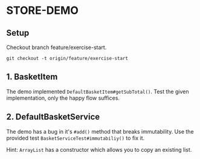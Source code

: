 # STORE-DEMO

## Setup

Checkout branch feature/exercise-start.

```
git checkout -t origin/feature/exercise-start
```

## 1. BasketItem

The demo implemented `DefaultBasketItem#getSubTotal()`. Test the given implementation, only the happy flow suffices.

## 2. DefaultBasketService

The demo has a bug in it's `#add()` method that breaks immutability. Use the provided
test `BasketServiceTest#immutabiliy()` to fix it.

Hint: `ArrayList` has a constructor which allows you to copy an existing list.
